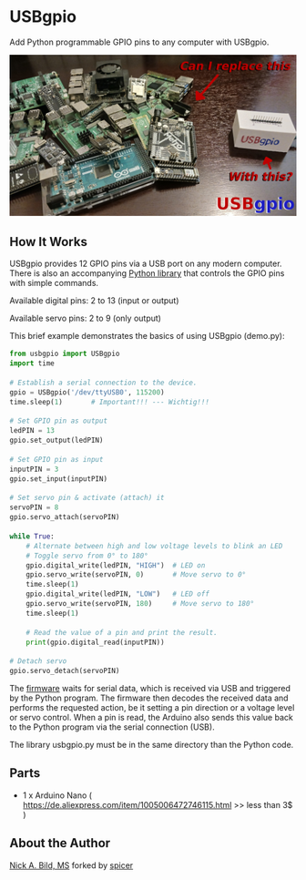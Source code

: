 # USBgpio

Add Python programmable GPIO pins to any computer with USBgpio.

![](https://github.com/ltspicer/usb_gpio/blob/main/media/logo_sm.jpg)

## How It Works

USBgpio provides 12 GPIO pins via a USB port on any modern computer. There is also an accompanying [Python library](https://github.com/ltspicer/usb_gpio/blob/main/usbgpio.py) that controls the GPIO pins with simple commands.

Available digital pins: 2 to 13 (input or output)

Available servo pins: 2 to 9 (only output)

This brief example demonstrates the basics of using USBgpio (demo.py):

```python
from usbgpio import USBgpio
import time

# Establish a serial connection to the device.
gpio = USBgpio('/dev/ttyUSB0', 115200)
time.sleep(1)       # Important!!! --- Wichtig!!!

# Set GPIO pin as output
ledPIN = 13
gpio.set_output(ledPIN)

# Set GPIO pin as input
inputPIN = 3
gpio.set_input(inputPIN)

# Set servo pin & activate (attach) it
servoPIN = 8
gpio.servo_attach(servoPIN)

while True:
    # Alternate between high and low voltage levels to blink an LED
    # Toggle servo from 0° to 180°
    gpio.digital_write(ledPIN, "HIGH")  # LED on
    gpio.servo_write(servoPIN, 0)       # Move servo to 0°
    time.sleep(1)
    gpio.digital_write(ledPIN, "LOW")   # LED off
    gpio.servo_write(servoPIN, 180)     # Move servo to 180°
    time.sleep(1)

    # Read the value of a pin and print the result.
    print(gpio.digital_read(inputPIN))

# Detach servo
gpio.servo_detach(servoPIN)
```

The [firmware](https://github.com/ltspicer/usb_gpio/blob/main/usb_gpio_arduino/usb_gpio_arduino.ino) waits for serial data, which is received via USB and triggered by the Python program. The firmware then decodes the received data and performs the requested action, be it setting a pin direction or a voltage level or servo control. When a pin is read, the Arduino also sends this value back to the Python program via the serial connection (USB).

The library usbgpio.py must be in the same directory than the Python code.

## Parts

- 1 x Arduino Nano ( https://de.aliexpress.com/item/1005006472746115.html >> less than 3$ )

## About the Author

[Nick A. Bild, MS](https://nickbild79.firebaseapp.com/#!/) forked by [spicer](https://www.ltspiceusers.ch/)
